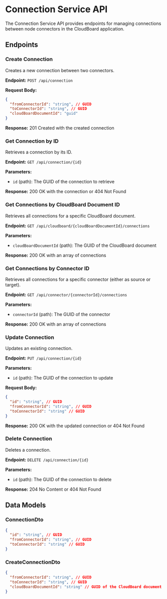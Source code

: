 # Connection Service API

The Connection Service API provides endpoints for managing connections between node connectors in the CloudBoard application.

## Endpoints

### Create Connection

Creates a new connection between two connectors.

**Endpoint:** `POST /api/connection`

**Request Body:**
```json
{
  "fromConnectorId": "string", // GUID
  "toConnectorId": "string", // GUID
  "cloudBoardDocumentId": "guid"
}
```

**Response:** 201 Created with the created connection

### Get Connection by ID

Retrieves a connection by its ID.

**Endpoint:** `GET /api/connection/{id}`

**Parameters:**
- `id` (path): The GUID of the connection to retrieve

**Response:** 200 OK with the connection or 404 Not Found

### Get Connections by CloudBoard Document ID

Retrieves all connections for a specific CloudBoard document.

**Endpoint:** `GET /api/cloudboard/{cloudBoardDocumentId}/connections`

**Parameters:**
- `cloudBoardDocumentId` (path): The GUID of the CloudBoard document

**Response:** 200 OK with an array of connections

### Get Connections by Connector ID

Retrieves all connections for a specific connector (either as source or target).

**Endpoint:** `GET /api/connector/{connectorId}/connections`

**Parameters:**
- `connectorId` (path): The GUID of the connector

**Response:** 200 OK with an array of connections

### Update Connection

Updates an existing connection.

**Endpoint:** `PUT /api/connection/{id}`

**Parameters:**
- `id` (path): The GUID of the connection to update

**Request Body:**
```json
{
  "id": "string", // GUID
  "fromConnectorId": "string", // GUID
  "toConnectorId": "string" // GUID
}
```

**Response:** 200 OK with the updated connection or 404 Not Found

### Delete Connection

Deletes a connection.

**Endpoint:** `DELETE /api/connection/{id}`

**Parameters:**
- `id` (path): The GUID of the connection to delete

**Response:** 204 No Content or 404 Not Found

## Data Models

### ConnectionDto

```json
{
  "id": "string", // GUID
  "fromConnectorId": "string", // GUID
  "toConnectorId": "string" // GUID
}
```

### CreateConnectionDto

```json
{
  "fromConnectorId": "string", // GUID
  "toConnectorId": "string", // GUID
  "cloudBoardDocumentId": "string" // GUID of the CloudBoard document
}
```
